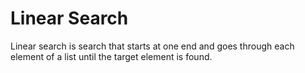 # Linear Search
Linear search is search that starts at one end and goes through each element of a list until the target element is found.

